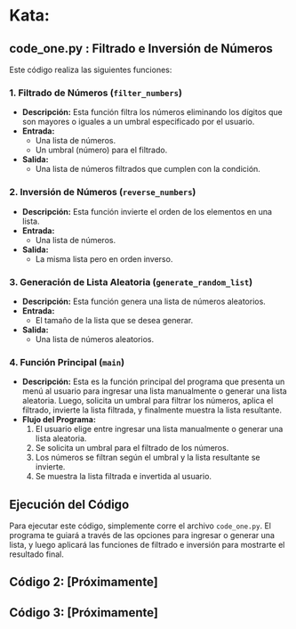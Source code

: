 # Kata:

## code_one.py : Filtrado e Inversión de Números

Este código realiza las siguientes funciones:

### 1. Filtrado de Números (`filter_numbers`)

- **Descripción:** Esta función filtra los números eliminando los dígitos que son mayores o iguales a un umbral especificado por el usuario.
- **Entrada:** 
  - Una lista de números.
  - Un umbral (número) para el filtrado.
- **Salida:** 
  - Una lista de números filtrados que cumplen con la condición.

### 2. Inversión de Números (`reverse_numbers`)

- **Descripción:** Esta función invierte el orden de los elementos en una lista.
- **Entrada:** 
  - Una lista de números.
- **Salida:** 
  - La misma lista pero en orden inverso.

### 3. Generación de Lista Aleatoria (`generate_random_list`)

- **Descripción:** Esta función genera una lista de números aleatorios.
- **Entrada:** 
  - El tamaño de la lista que se desea generar.
- **Salida:** 
  - Una lista de números aleatorios.

### 4. Función Principal (`main`)

- **Descripción:** Esta es la función principal del programa que presenta un menú al usuario para ingresar una lista manualmente o generar una lista aleatoria. Luego, solicita un umbral para filtrar los números, aplica el filtrado, invierte la lista filtrada, y finalmente muestra la lista resultante.
- **Flujo del Programa:**
  1. El usuario elige entre ingresar una lista manualmente o generar una lista aleatoria.
  2. Se solicita un umbral para el filtrado de los números.
  3. Los números se filtran según el umbral y la lista resultante se invierte.
  4. Se muestra la lista filtrada e invertida al usuario.

## Ejecución del Código

Para ejecutar este código, simplemente corre el archivo `code_one.py`. El programa te guiará a través de las opciones para ingresar o generar una lista, y luego aplicará las funciones de filtrado e inversión para mostrarte el resultado final.

## Código 2: [Próximamente]

## Código 3: [Próximamente]